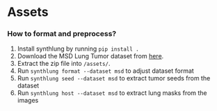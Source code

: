 # Assets

### How to format and preprocess?

1. Install synthlung by running `pip install .`
2. Download the MSD Lung Tumor dataset from [here](https://drive.google.com/drive/folders/1HqEgzS8BV2c7xYNrZdEAnrHk7osJJ--2).
3. Extract the zip file into `/assets/`.
4. Run `synthlung format --dataset msd` to adjust dataset format
5. Run `synthlung seed --dataset msd` to extract tumor seeds from the dataset
6. Run `synthlung host --dataset msd` to extract lung masks from the images
